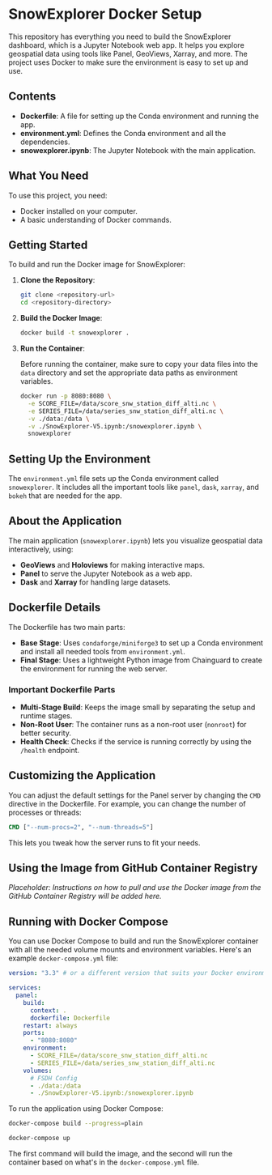 # SnowExplorer Docker Setup

This repository has everything you need to build the SnowExplorer dashboard, which is a Jupyter Notebook web app. It helps you explore geospatial data using tools like Panel, GeoViews, Xarray, and more. The project uses Docker to make sure the environment is easy to set up and use.

## Contents

- **Dockerfile**: A file for setting up the Conda environment and running the app.
- **environment.yml**: Defines the Conda environment and all the dependencies.
- **snowexplorer.ipynb**: The Jupyter Notebook with the main application.

## What You Need

To use this project, you need:

- Docker installed on your computer.
- A basic understanding of Docker commands.

## Getting Started

To build and run the Docker image for SnowExplorer:

1. **Clone the Repository**:

   ```sh
   git clone <repository-url>
   cd <repository-directory>
   ```

2. **Build the Docker Image**:

   ```sh
   docker build -t snowexplorer .
   ```

3. **Run the Container**:

   Before running the container, make sure to copy your data files into the `data` directory and set the appropriate data paths as environment variables.

   ```sh
   docker run -p 8080:8080 \
     -e SCORE_FILE=/data/score_snw_station_diff_alti.nc \
     -e SERIES_FILE=/data/series_snw_station_diff_alti.nc \
     -v ./data:/data \
     -v ./SnowExplorer-V5.ipynb:/snowexplorer.ipynb \
     snowexplorer
   ```

## Setting Up the Environment

The `environment.yml` file sets up the Conda environment called `snowexplorer`. It includes all the important tools like `panel`, `dask`, `xarray`, and `bokeh` that are needed for the app.

## About the Application

The main application (`snowexplorer.ipynb`) lets you visualize geospatial data interactively, using:

- **GeoViews** and **Holoviews** for making interactive maps.
- **Panel** to serve the Jupyter Notebook as a web app.
- **Dask** and **Xarray** for handling large datasets.

## Dockerfile Details

The Dockerfile has two main parts:

- **Base Stage**: Uses `condaforge/miniforge3` to set up a Conda environment and install all needed tools from `environment.yml`.
- **Final Stage**: Uses a lightweight Python image from Chainguard to create the environment for running the web server.

### Important Dockerfile Parts

- **Multi-Stage Build**: Keeps the image small by separating the setup and runtime stages.
- **Non-Root User**: The container runs as a non-root user (`nonroot`) for better security.
- **Health Check**: Checks if the service is running correctly by using the `/health` endpoint.

## Customizing the Application

You can adjust the default settings for the Panel server by changing the `CMD` directive in the Dockerfile. For example, you can change the number of processes or threads:

```dockerfile
CMD ["--num-procs=2", "--num-threads=5"]
```

This lets you tweak how the server runs to fit your needs.

## Using the Image from GitHub Container Registry

_Placeholder: Instructions on how to pull and use the Docker image from the GitHub Container Registry will be added here._

## Running with Docker Compose

You can use Docker Compose to build and run the SnowExplorer container with all the needed volume mounts and environment variables. Here's an example `docker-compose.yml` file:

```yaml
version: "3.3" # or a different version that suits your Docker environment

services:
  panel:
    build:
      context: .
      dockerfile: Dockerfile
    restart: always
    ports:
      - "8080:8080"
    environment:
      - SCORE_FILE=/data/score_snw_station_diff_alti.nc
      - SERIES_FILE=/data/series_snw_station_diff_alti.nc
    volumes:
      # FSDH Config
      - ./data:/data
      - ./SnowExplorer-V5.ipynb:/snowexplorer.ipynb
```

To run the application using Docker Compose:

```sh
docker-compose build --progress=plain

docker-compose up
```

The first command will build the image, and the second will run the container based on what's in the `docker-compose.yml` file.
